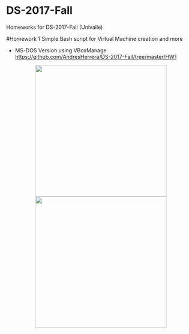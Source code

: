 # DS-2017-Fall
Homeworks for DS-2017-Fall (Univalle)

#Homework 1
Simple Bash script for Virtual Machine creation and more
+ MS-DOS Version using VBoxManage
https://github.com/AndresHerrera/DS-2017-Fall/tree/master/HW1

<p align="center">
  <img src="snap1.png" width="350"/>
  <img src="snap2.png" width="350"/>
</p>
